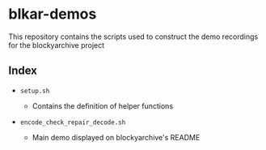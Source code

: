 # blkar-demos

This repository contains the scripts used to construct the demo recordings for the blockyarchive project

## Index

- `setup.sh`

  - Contains the definition of helper functions

- `encode_check_repair_decode.sh`

  - Main demo displayed on blockyarchive's README
